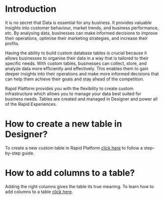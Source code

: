 # Introduction

It is no secret that Data is essential for any business. It provides valuable insights into customer behaviour, market trends, and business performance, etc. By analysing data, businesses can make informed decisions to improve their operations, optimise their marketing strategies, and increase their profits. 

Having the ability to build custom database tables is crucial because it allows businesses to organise their data in a way that is tailored to their specific needs. With custom tables, businesses can collect, store, and analyze data more efficiently and effectively. This enables them to gain deeper insights into their operations and make more informed decisions that can help them achieve their goals and stay ahead of the competition.


Rapid Platform provides you with the flexibility to create custom infrastructure which allows you to manage your data best suited for business needs. Tables are created and managed in Designer and power all of the Rapid Experiences.

# How to create a new table in Designer?

To create a new custom table in Rapid Platform <a href="https://rapiddocs.z8.web.core.windows.net/docs/Rapid/User%20Manual/glossary/#page-layout-and-component" target="_blank">click here</a> to follow a step-by-step guide.


# How to add columns to a table?

Adding the right columns gives the table its true meaning. To learn how to add columns to a table <a href="https://rapiddocs.z8.web.core.windows.net/docs/Rapid/Keyper%20Manual/Designer/Tables/Table%20Configuration%20Guides/how-to-add-columns-to-a-data-table/" target="_blank">click here</a>.